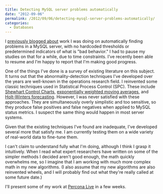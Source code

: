 ```yaml
---
title: Detecting MySQL server problems automatically
date: "2012-09-06"
permalink: /2012/09/06/detecting-mysql-server-problems-automatically/
categories:
  - Databases
---
```

I [previously blogged about][1] work I was doing on automatically finding problems in a MySQL server, with no hardcoded thresholds or predetermined indicators of what is "bad behavior." I had to pause my studies on that for a while, due to time constraints. I've recently been able to resume and I'm happy to report that I'm making good progress.

One of the things I've done is a survey of existing literature on this subject. It turns out that the abnormality-detection techniques I've developed over the years are well-known in the operations research field. I reinvented some classic techniques used in Statistical Process Control (SPC). These include [Shewhart Control Charts][2], [exponentially weighted moving averages][3], and [Holt-Winters forecasting][4]. However, I was never satisfied with these approaches. They are simultaneously overly simplistic and too sensitive, so they produce false positives and false negatives when applied to MySQL status metrics. I suspect the same thing would happen in most server systems.

Given that the existing techniques I've found are inadequate, I've developed several more that satisfy me. I am currently testing them on a wide variety of real-world data to fine-tune them.

I can't claim to understand fully what I'm doing, although I think I grasp it intuitively. When I read what expert researchers have written on some of the simpler methods I decided aren't good enough, the math quickly overwhelms me, so I imagine that I am working with much more complex math in my new algorithms. (I also assume that my new algorithms are also reinvented wheels, and I will probably find out what they're really called at some future date.)

I'll present some of my work at [Percona Live][5] in a few weeks.

 [1]: http://www.xaprb.com/blog/2011/12/06/an-opportunity-to-participate-in-mysql-research/ "An opportunity to participate in MySQL research"
 [2]: http://en.wikipedia.org/wiki/Control_chart
 [3]: http://en.wikipedia.org/wiki/Exponential_smoothing
 [4]: http://www.sciencedirect.com/science/article/pii/S0169207003001134
 [5]: http://www.percona.com/live/nyc-2012/sessions/automated-mysql-fault-detection
